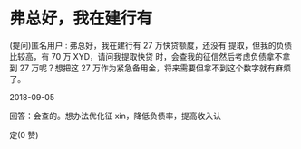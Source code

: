 # 弗总好，我在建行有

(提问)匿名用户 : 弗总好，我在建行有 27 万快贷额度，还没有 提取，但我的负债比较高，有 70 万 XYD，请问我提取快贷 时，会查我的征信然后考虑负债拿不拿到 27 万呢？想把这 27 万作为紧急备用金，将来需要但拿不到这个数字就有麻烦 了。

2018-09-05

回答：会查的。想办法优化征 xin，降低负债率，提高收入认

定(0 赞)